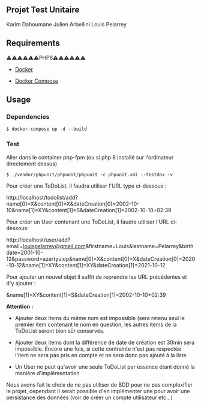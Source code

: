 
## Projet Test Unitaire

Karim Dahoumane
Julien Arbellini
Louis Pelarrey

## Requirements

  ⚠️⚠️⚠️⚠️⚠️⚠️PHP8⚠️⚠️⚠️⚠️⚠️⚠️

-  [Docker](https://www.docker.com/)

-  [Docker Compose](https://docs.docker.com/compose/)


  

## Usage

  
### Dependencies
```
$ docker-compose up -d --build
```

  

### Test

  Aller dans le container php-fpm (ou si php 8 installé sur l'ordinateur directement dessus)

```console
$ ./vendor/phpunit/phpunit/phpunit -c phpunit.xml --testdox -v
```

Pour créer une ToDoList, il faudra utiliser l'URL type ci-dessous :

http://localhost/todolist/add?name[0]=X&content[0]=X&dateCreation[0]=2002-10-10&name[1]=XY&content[1]=S&dateCreation[1]=2002-10-10+02:39

Pour créer un User contenant une ToDoList, il faudra utiliser l'URL ci-dessous:

http://localhost/user/add?email=louispelarrey@gmail.com&firstname=Louis&lastname=Pelarrey&birthdate=2001-10-12&password=azertyuiop&name[0]=X&content[0]=X&dateCreation[0]=2020-10-12&name[1]=XY&content[1]=XY&dateCreation[1]=2021-10-12
  

Pour ajouter un nouvel objet il suffit de reprendre les URL précédentes et d'y ajouter :

&name[1]=XY&content[1]=S&dateCreation[1]=2002-10-10+02:39

**Attention :**

- Ajouter deux items du même nom est impossible (sera retenu seul le premier item contenant le nom en question, les autres items de la ToDoList seront bien sûr conservés.

- Ajouter deux items dont la différence de date de création est 30min sera impossible. Encore une fois, si cette contrainte n'est pas respectée l'item ne sera pas pris en compte et ne sera donc pas ajouté à la liste

- Un User ne peut qu'avoir une seule ToDoList par essence étant donné la manière d'implémentation

Nous avons fait le choix de ne pas utiliser de BDD pour ne pas complexifier le projet, cependant il serait possible d'en implémenter une pour avoir une persistance des données (voir de créer un compte utilisateur etc...)
